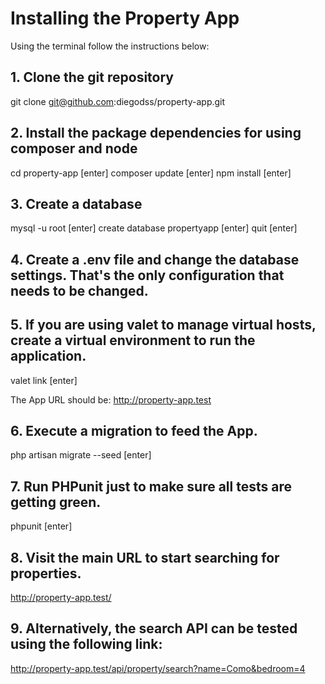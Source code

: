 # Installing the Property App

Using the terminal follow the instructions below:

## 1. Clone the git repository

git clone git@github.com:diegodss/property-app.git

## 2. Install the package dependencies for using composer and node

cd property-app [enter]
composer update [enter]
npm install [enter]

## 3. Create a database

mysql -u root [enter]
create database propertyapp [enter]
quit [enter]

## 4. Create a .env file and change the database settings. That's the only configuration that needs to be changed. 

## 5. If you are using valet to manage virtual hosts, create a virtual environment to run the application.

valet link [enter]

The App URL should be: http://property-app.test 

## 6. Execute a migration to feed the App.

php artisan migrate --seed [enter]

## 7. Run PHPunit just to make sure all tests are getting green.

phpunit [enter]

## 8. Visit the main URL to start searching for properties.

http://property-app.test/

## 9. Alternatively, the search API can be tested using the following link:

http://property-app.test/api/property/search?name=Como&bedroom=4

